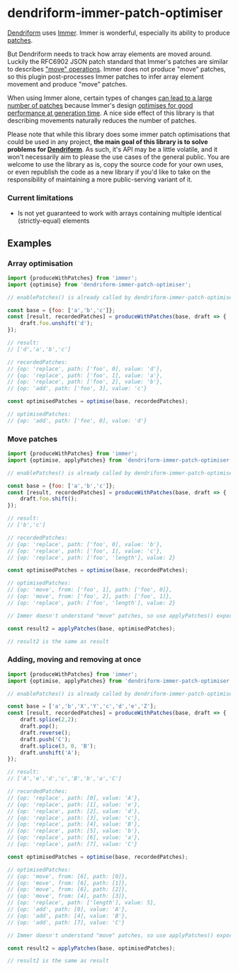 # dendriform-immer-patch-optimiser

[Dendriform](https://github.com/92green/dendriform) uses [Immer](https://github.com/immerjs/immer). Immer is wonderful, especially its ability to produce [patches](https://immerjs.github.io/immer/docs/patches).

But Dendriform needs to track how array elements are moved around. Luckily the RFC6902 JSON patch standard that Immer's patches are similar to describes ["move" operations](https://tools.ietf.org/html/rfc6902#section-4.4). Immer does not produce "move" patches, so this plugin post-processes Immer patches to infer array element movement and produce "move" patches.

When using Immer alone, certain types of changes [can lead to a large number of patches](https://github.com/immerjs/immer/issues/642) because Immer's design [optimises for good performance at generation time](https://github.com/immerjs/immer/issues/642#issuecomment-660086462). A nice side effect of this library is that describing movements naturally reduces the number of patches.

Please note that while this library does some immer patch optimisations that could be used in any project, **the main goal of this library is to solve problems for [Dendriform](https://github.com/92green/dendriform)**. As such, it's API may be a little volatile, and it won't necessarily aim to please the use cases of the general public. You are welcome to use the library as is, copy the source code for your own uses, or even republish the code as a new library if you'd like to take on the responsibility of maintaining a more public-serving variant of it.

### Current limitations

- Is not yet guaranteed to work with arrays containing multiple identical (strictly-equal) elements

## Examples

### Array optimisation

```js
import {produceWithPatches} from 'immer';
import {optimise} from 'dendriform-immer-patch-optimiser';

// enablePatches() is already called by dendriform-immer-patch-optimiser

const base = {foo: ['a','b','c']};
const [result, recordedPatches] = produceWithPatches(base, draft => {
    draft.foo.unshift('d');
});

// result:
// ['d','a','b','c']

// recordedPatches:
// {op: 'replace', path: ['foo', 0], value: 'd'},
// {op: 'replace', path: ['foo', 1], value: 'a'},
// {op: 'replace', path: ['foo', 2], value: 'b'},
// {op: 'add', path: ['foo', 3], value: 'c'}

const optimisedPatches = optimise(base, recordedPatches);

// optimisedPatches:
// {op: 'add', path: ['foo', 0], value: 'd'}
```

### Move patches

```js
import {produceWithPatches} from 'immer';
import {optimise, applyPatches} from 'dendriform-immer-patch-optimiser';

// enablePatches() is already called by dendriform-immer-patch-optimiser

const base = {foo: ['a','b','c']};
const [result, recordedPatches] = produceWithPatches(base, draft => {
    draft.foo.shift();
});

// result:
// ['b','c']

// recordedPatches:
// {op: 'replace', path: ['foo', 0], value: 'b'},
// {op: 'replace', path: ['foo', 1], value: 'c'},
// {op: 'replace', path: ['foo', 'length'], value: 2}

const optimisedPatches = optimise(base, recordedPatches);

// optimisedPatches:
// {op: 'move', from: ['foo', 1], path: ['foo', 0]},
// {op: 'move', from: ['foo', 2], path: ['foo', 1]},
// {op: 'replace', path: ['foo', 'length'], value: 2}

// Immer doesn't understand "move" patches, so use applyPatches() exported from dendriform-immer-patch-optimiser

const result2 = applyPatches(base, optimisedPatches);

// result2 is the same as result
```

### Adding, moving and removing at once

```js
import {produceWithPatches} from 'immer';
import {optimise, applyPatches} from 'dendriform-immer-patch-optimiser';

// enablePatches() is already called by dendriform-immer-patch-optimiser

const base = ['a','b','X','Y','c','d','e','Z'];
const [result, recordedPatches] = produceWithPatches(base, draft => {
    draft.splice(2,2);
    draft.pop();
    draft.reverse();
    draft.push('C');
    draft.splice(3, 0, 'B');
    draft.unshift('A');
});

// result:
// ['A','e','d','c','B','b','a','C']

// recordedPatches:
// {op: 'replace', path: [0], value: 'A'},
// {op: 'replace', path: [1], value: 'e'},
// {op: 'replace', path: [2], value: 'd'},
// {op: 'replace', path: [3], value: 'c'},
// {op: 'replace', path: [4], value: 'B'},
// {op: 'replace', path: [5], value: 'b'},
// {op: 'replace', path: [6], value: 'a'},
// {op: 'replace', path: [7], value: 'C'}

const optimisedPatches = optimise(base, recordedPatches);

// optimisedPatches:
// {op: 'move', from: [6], path: [0]},
// {op: 'move', from: [6], path: [1]},
// {op: 'move', from: [6], path: [2]},
// {op: 'move', from: [4], path: [3]},
// {op: 'replace', path: ['length'], value: 5},
// {op: 'add', path: [0], value: 'A'},
// {op: 'add', path: [4], value: 'B'},
// {op: 'add', path: [7], value: 'C'}

// Immer doesn't understand "move" patches, so use applyPatches() exported from dendriform-immer-patch-optimiser

const result2 = applyPatches(base, optimisedPatches);

// result2 is the same as result
```
